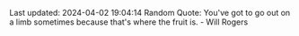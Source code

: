 Last updated: 2024-04-02 19:04:14
Random Quote: You've got to go out on a limb sometimes because that's where the fruit is. - Will Rogers